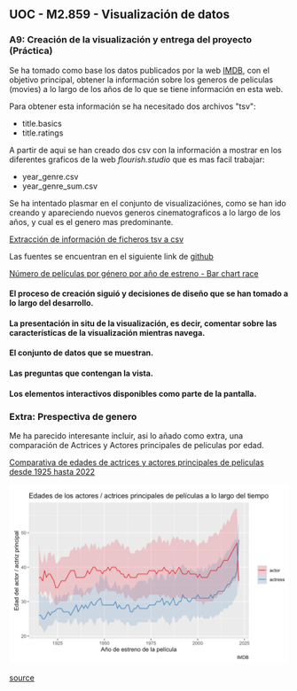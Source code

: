 ## UOC - M2.859 - Visualización de datos
### A9: Creación de la visualización y entrega del proyecto (Práctica)

Se ha tomado como base los datos publicados por la web [IMDB](https://www.imdb.com/interfaces/), con el objetivo principal, obtener la información sobre los generos de peliculas (movies) a lo largo de los años de lo que se tiene información en esta web.

Para obtener esta información se ha necesitado dos archivos "tsv":
- title.basics
- title.ratings

A partir de aqui se han creado dos csv con la información a mostrar en los diferentes graficos de la web _flourish.studio_ que es mas facil trabajar:

- year_genre.csv
- year_genre_sum.csv

Se ha intentado plasmar en el conjunto de visualizaciónes, como se han ido creando y apareciendo nuevos generos cinematograficos a lo largo de los años, y cual es el genero mas predominante.

[Extracción de información de ficheros tsv a csv](/html/imdb-pra4_gerenos_peliculas.html)

Las fuentes se encuentran en el siguiente link de [github](https://github.com/jamluque-uoc/M2859-Visualizacion-Datos-PRA2/tree/gh-pages)

[Número de películas por género por año de estreno - Bar chart race](https://public.flourish.studio/visualisation/8334735/)



#### El proceso de creación siguió y decisiones de diseño que se han tomado a lo largo del desarrollo.


#### La presentación in situ de la visualización, es decir, comentar sobre las características de la visualización mientras navega.


#### El conjunto de datos que se muestran.


#### Las preguntas que contengan la vista.


#### Los elementos interactivos disponibles como parte de la pantalla.


### Extra: Prespectiva de genero

Me ha parecido interesante incluir, asi lo añado como extra, una comparación de Actrices y Actores principales de peliculas por edad.

[Comparativa de edades de actrices y actores principales de peliculas desde 1925 hasta 2022](/html/imdb-pra4_actor_actriz_edad.html)

![Images](/img/actores_actrices.png)

[source](https://minimaxir.com/2018/07/imdb-data-analysis/)

